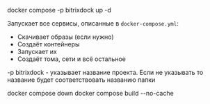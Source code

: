docker compose -p bitrixdock up -d

Запускает все сервисы, описанные в `docker-compose.yml`:
- Скачивает образы (если нужно)
- Создаёт контейнеры
- Запускает их
- Создаёт тома, сети и всё остальное

 -p bitrixdock - указывает название проекта. Если не указывать то название будет соответствовать названию папки

docker compose down
docker compose build --no-cache 